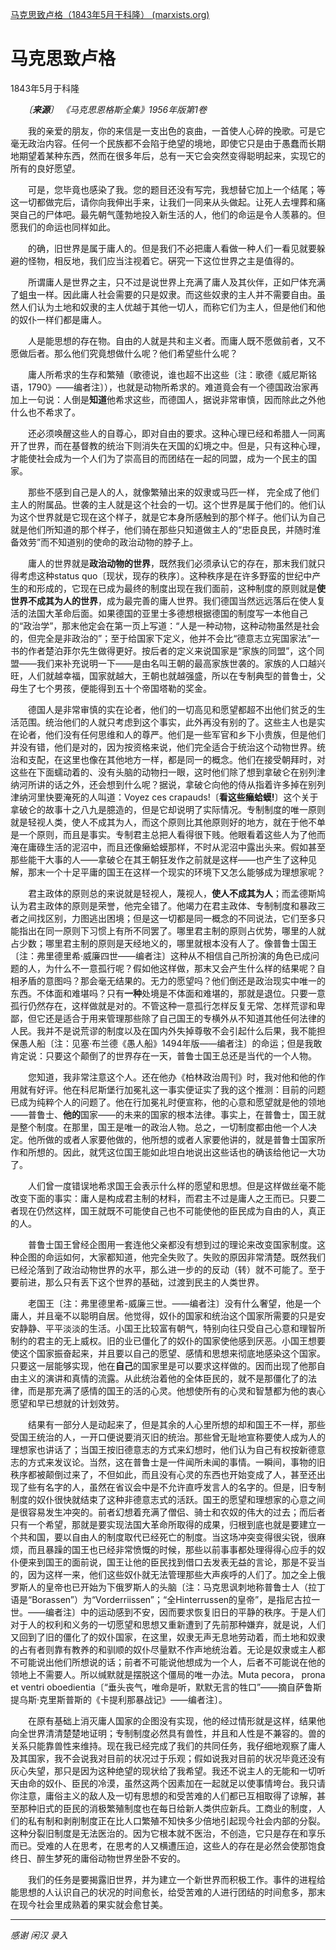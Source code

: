 [马克思致卢格（1843年5月于科隆） (marxists.org)](https://www.marxists.org/chinese/marx/mia-chinese-marx-184305.htm)

# 马克思致卢格

1843年5月于科隆

　　*〔**来源**〕 《马克思恩格斯全集》1956年版第1卷*

　　我的亲爱的朋友，你的来信是一支出色的哀曲，一首使人心碎的挽歌。可是它毫无政治内容。任何一个民族都不会陷于绝望的境地，即使它只是由于愚蠢而长期地期望着某种东西，然而在很多年后，总有一天它会突然变得聪明起来，实现它的所有的良好愿望。

　　可是，您毕竟也感染了我。您的题目还没有写完，我想替它加上一个结尾；等这一切都做完后，请你向我伸出手来，让我们一同来从头做起。让死人去埋葬和痛哭自己的尸体吧。最先朝气蓬勃地投入新生活的人，他们的命运是令人羡慕的。但愿我们的命运也同样如此。

　　的确，旧世界是属于庸人的。但是我们不必把庸人看做一种人们一看见就要躲避的怪物，相反地，我们应当注视着它。硏究一下这位世界之主是值得的。

　　所谓庸人是世界之主，只不过是说世界上充满了庸人及其伙伴，正如尸体充满了蛆虫一样。因此庸人社会需要的只是奴隶。而这些奴隶的主人并不需要自由。虽然人们认为土地和奴隶的主人优越于其他一切人，而称它们为主人，但是他们和他的奴仆一样们都是庸人。

　　人是能思想的存在物。自由的人就是共和主义者。而庸人既不愿做前者，又不愿做后者。那么他们究竟想做什么呢？他们希望些什么呢？

　　庸人所希求的生存和繁殖（歌德说，谁也超不出这些〔注：歌德《威尼斯铭语，1790》——编者注〕），也就是动物所希求的。难道竟会有一个德国政治家再加上一句说：人倒是**知道**他希求这些，而德国人，据说非常审慎，因而除此之外他什么也不希求了。

　　还必须唤醒这些人的自尊心，即对自由的要求。这种心理已经和希腊人一同离开了世界，而在基督教的统治下则消失在天国的幻境之中。但是，只有这种心理，才能使社会成为一个人们为了崇高目的而团结在一起的同盟，成为一个民主的国家。

　　那些不感到自己是人的人，就像繁殖出来的奴隶或马匹一样， 完全成了他们主人的附属品。世袭的主人就是这个社会的一切。这个世界是属于他们的。他们认为这个世界就是它现在这个样子，就是它本身所感触到的那个样子。他们认为自己就是他们所知道的那个样子，他们骑在那些只知道做主人的“忠臣良民，并随时淮备效劳”而不知道别的使命的政治动物的脖子上。

　　庸人的世界就是**政治动物的世界**，既然我们必须承认它的存在，那末我们就只得考虑这种status quo〔现状，现存的秩序〕。这种秩序是在许多野蛮的世纪中产生的和形成的，它现在已成为最终的制度出现在我们面前，这种制度的原则就是**使世界不成其为人的世界**，成为最完善的庸人世界。我们德国当然远远落后在使人复活的法国大革命后面。如果德国的亚里士多德想根据德国的制度写一本他自己的“政治学”，那末他定会在第一页上写道：“人是一种动物，这种动物虽然是社会的，但完全是非政治的”；至于给国家下定义，他并不会比“德意志立宪国家法”一书的作者楚泊菲尔先生做得更好。按后者的定义来说国家是“家族的同盟”，这个同盟——我们来补充说明一下——是由名叫王朝的最高家族世袭的。家族的人口越兴旺，人们就越幸福，国家就越大，王朝也就越强盛，所以在专制典型的普鲁士，父母生了七个男孩，便能得到五十个帝国塔勒的奖金。

　　德国人是非常审慎的实在论者，他们的一切高见和愿望都超不出他们贫乏的生活范围。统治他们的人就只考虑到这个事实，此外再没有别的了。这些主人也是实在论者，他们没有任何思维和人的尊严。他们是一些军官和乡下小贵族，但是他们并没有错，他们是对的，因为按资格来说，他们完全适合于统治这个动物世界。统治和支配，在这里也像在其他地方一样，都是同一的概念。他们在接受朝拜时，对这些在下面蠕动着的、没有头脑的动物扫一眼，这时他们除了想到拿破仑在别列津纳河所讲的话之外，还会想到什么呢？据说，拿破仑向他的侍从指着许多掉在别列津纳河里快要淹死的人叫道：Voyez ces crapauds!〔**看这些癞蛤蟆!**〕这个关于拿破仑的故事十之八九是臆造的，但是它却说明了实际情况。专制制度的唯一原则就是轻视人类，使人不成其为人，而这个原则比其他原则好的地方，就在于他不单是一个原则，而且是事实。专制君主总把人看得很下贱。他眼看着这些人为了他而淹在庸碌生活的泥沼中，而且还像癞蛤蟆那样，不时从泥沼中露出头来。假如甚至那些能干大事的人——拿破仑在其王朝狂发作之前就是这样——也产生了这种见解，那末一个十足平庸的国王在这样一个现实的环境下又怎么能够成为理想家呢？

　　君主政体的原则总的来说就是轻视人，蔑视人，**使人不成其为人**；而孟德斯鸠认为君主政体的原则是荣誉，他完全错了。他竭力在君主政体、专制制度和暴政三者之间找区别，力图逃出困境；但是这一切都是同一概念的不同说法，它们至多只能指出在同一原则下习惯上有所不同罢了。哪里君主制的原则占优势，哪里的人就占少数；哪里君主制的原则是天经地义的，哪里就根本没有人了。像普鲁士国王〔注：弗里德里希·威廉四世——编者注〕这种从不相信自己所扮演的角色已成问题的人，为什么不一意孤行呢？假如他这样做，那末又会产生什么样的结果呢？自相矛盾的意图吗？那会毫无结果的。无力的愿望吗？他们倒还是政治现实中唯一的东西。不体面和难堪吗？只有**一种**处境是不体面和难堪的，那就是退位。只要一意孤行仍然存在，这样做就是对的。不管这种一意孤行怎样反复无常、怎样荒谬和卑鄙，但它还是适合于用来管理那些除了自己国王的专横外从不知道其他任何法律的人民。我并不是说荒谬的制度以及在国内外失掉尊敬不会引起什么后果，我不能担保愚人船〔注：见塞·布兰德《愚人船》1494年版——编者注〕的命运；但是我敢肯定说：只要这个颠倒了的世界存在一天，普鲁士国王总还是当代的一个人物。

　　您知道，我非常注意这个人。还在他办《柏林政治周刊》时，我对他和他的作用就有好评。他在科尼斯堡行加冕礼这一事实便证实了我的这个推测：目前的问题已成为纯粹个人的问题了。他在行加冕礼时便宣称，他的心意和愿望就是他的领地——普鲁士、**他的**国家——的未来的国家的根本法律。事实上，在普鲁士，国王就是整个制度。在那里，国王是唯一的政治人物。总之，一切制度都由他一个人决定。他所做的或者人家要他做的，他所想的或者人家要他讲的，就是普鲁士国家所作和所想的。因此，就凭这位国王能如此坦白地说出这些话也的确该给他记一大功了。

　　人们曾一度错误地希求国王会表示什么样的愿望和思想。但是这样做丝毫不能改变下面的事实：庸人是构成君主制的材料，而君主不过是庸人之王而已。只要二者现在仍然这样，国王就既不可能使自己也不可能使他的臣民成为自由的人，真正的人。

　　普鲁士国王曾经企图用一套连他父亲都没有想到过的理论来改变国家制度。这种企图的命运如何，大家都知道，他完全失败了。失败的原因非常清楚。既然我们已经沦落到了政治动物世界的水平，那么进一步的的反动（转）就不可能了。至于要前进，那么只有丢下这个世界的基础，过渡到民主的人类世界。

　　老国王〔注：弗里德里希-威廉三世。——编者注〕没有什么奢望，他是一个庸人，并且毫不以聪明自居。他觉得，奴仆的国家和统治这个国家所需要的只是安安静静、平平淡淡的生活。小国王比较富有朝气，特别向往只受自己心意和理智所制约的君主的无上威权。旧的业已僵化了的奴仆的国家使他感到厌恶。小国王想要使这个国家振奋起来，并且要以自己的愿望、感情和思想来彻底地感染这个国家。只要这一层能够实现，他在**自己**的国家里是可以要求这样做的。因而出现了他那自由主义的演讲和真情的流露。从此统治着他的全体臣民的，就不是那僵化了的法律，而是那充满了感情的国王的活的心灵。他想使所有的心灵和智慧都为他的衷心愿望和早已想就的计划效劳。

　　结果有一部分人是动起来了，但是其余的人心里所想的却和国王不一样，那些受国王统治的人，一开口便说要消灭旧的统治。那些曾无耻地宣称要使人成为人的理想家也讲话了；当国王按旧德意志的方式来幻想时，他们认为自己有权按新德意志的方式来发议论。当然，这在普鲁士是一件闻所未闻的事情。一瞬间，事物的旧秩序都被颠倒过来了，不但如此，而且没有心灵的东西也开始变成了人，甚至还出现了些有名字的人，虽然在省议会中是不允许直呼发言人的名字的。但是，旧专制制度的奴仆很快就结束了这种非德意志式的活跃。国王的愿望和理想家的心意之间是很容易发生冲突的。前者幻想着充满了僧侣、骑士和农奴的伟大的过去；而后者只有一个希望，那就是要实现法国大革命所取得的成果，归根到底也就是要建立一个共和国，要以自由人的制度取代已经死亡的制度。当这场冲突变得很尖锐，很麻烦，而且暴躁的国王也已经非常愤慨的时候，那些以前事事都处理得得心应手的奴仆便来到国王的面前说，国王让他的臣民找到借口去发表无益的言论，那是不妥当的，因为这样一来，他们这些奴仆就无法管理那些大声疾呼的人们了。加之全上俄罗斯人的皇帝也已开始为下俄罗斯人的头脑〔注：马克思讽刺地称普鲁士人（拉丁语是“Borassen”）为“Vorderriissen”；“全Hinterrussen的皇帝”，是指尼古拉一世。——编者注〕中的运动感到不安，因而要求恢复旧日的平静的秩序。于是人们对于人的权利和义务的一切愿望和思想又重新遭到了先前那种嫌弃，就是说，人们又回到了旧的僵化了的奴仆国家，在这里，奴隶无声无息地劳动着，而土地和奴隶的占有者则靠有教养的和驯顺的奴仆尽量默不作声地统治着。无论是奴隶或主人都不可能说出他们所想说的话；前者不可能说他想成为一个人，后者不可能说在他的领地上不需要人。所以缄默就是摆脱这个僵局的唯一办法。Muta pecora， prona et ventri oboedientia〔“垂头丧气，唯命是听，默默无言的牲口”——摘自萨鲁斯提乌斯·克里斯普斯的《卡提利那暴战记》——编者注〕。

　　在原有基础上消灭庸人国家的企图没有实现，他的经过情形就是这样，结果他向全世界清清楚楚地证明；专制制度必然具有兽性，并且和人性是不兼容的。兽的关系只能靠兽性来维持。现在我已经完成了我们的共同任务，我仔细地观察了庸人及其国家，我不会说我对目前的状况过于乐观；假如说我对目前的状况毕竟还没有灰心失望，那只是因为这种绝望的现状给了我希望。我还不说主人的无能和一切听天由命的奴仆、臣民的冷漠，虽然这两个因素加在一起就足以使事情垮台。我只请你注意，庸俗主义的敌人及一切有思想的和受苦难的人们都已互相取得了谅解，甚至那种旧式的臣民的消极繁殖制度也在每日给新人类供应新兵。工商业的制度，人们的私有制和剥削制度正在比人口繁殖不知快多少倍地引起现今社会内部的分裂。这种分裂旧制度是无法医治的。因为它根本就不医治，不创造，它只是存在和享乐而已。受难的人在思考，在思考的人又横遭压迫，这些人的存在是必然会使那饱食终日、醉生梦死的庸俗动物世界坐卧不安的。

　　我们的任务是要揭露旧世界，并为建立一个新世界而积极工作。事件的进程给能思想的人认识自己的状况的时间愈长，给受苦难的人进行团结的时间愈多，那末在现今社会里成熟着的果实就会愈甘美。

------

*感谢 闲汉 录入*

